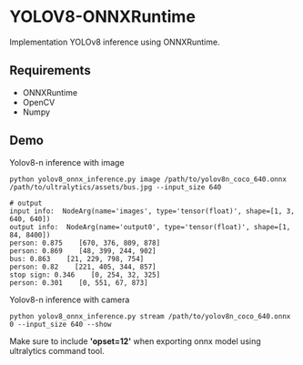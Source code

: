 # YOLOV8-ONNXRuntime

Implementation YOLOv8 inference using ONNXRuntime.

## Requirements

- ONNXRuntime
- OpenCV
- Numpy

## Demo

Yolov8-n inference with image

```shell
python yolov8_onnx_inference.py image /path/to/yolov8n_coco_640.onnx /path/to/ultralytics/assets/bus.jpg --input_size 640

# output
input info:  NodeArg(name='images', type='tensor(float)', shape=[1, 3, 640, 640])
output info:  NodeArg(name='output0', type='tensor(float)', shape=[1, 84, 8400])
person: 0.875    [670, 376, 809, 878]
person: 0.869    [48, 399, 244, 902]
bus: 0.863    [21, 229, 798, 754]
person: 0.82    [221, 405, 344, 857]
stop sign: 0.346    [0, 254, 32, 325]
person: 0.301    [0, 551, 67, 873]
```

Yolov8-n inference with camera

```shell
python yolov8_onnx_inference.py stream /path/to/yolov8n_coco_640.onnx 0 --input_size 640 --show
```

Make sure to include **'opset=12'** when exporting onnx model using ultralytics command tool.


